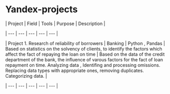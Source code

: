 # Yandex-projects
| Project | Field |  Tools | Purpose | Description | 

| --- |  --- | --- | --- | --- | 

| Project 1. Research of reliability of borrowers  |  Banking | Python , Pandas | Based on statistics on the solvency of clients, to identify the factors which affect the fact of repaying the loan on time | Based on the data of the credit department of the bank, the influence of varous factors for the fact of loan repayment on time. Analyzing data , Identifing and processing omissions. Replacing  data types with appropriate ones, removing duplicates. Categorizing data. |

| --- |  --- | --- | --- | --- | 
